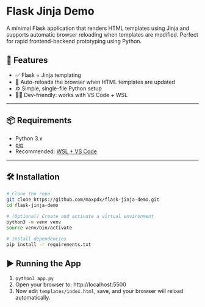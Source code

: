 # Flask Jinja Demo

A minimal Flask application that renders HTML templates using Jinja and supports automatic browser reloading when templates are modified. Perfect for rapid frontend-backend prototyping using Python.

## 🚀 Features

- ✅ Flask + Jinja templating
- 🔄 Auto-reloads the browser when HTML templates are updated
- ⚙️ Simple, single-file Python setup
- 👨‍💻 Dev-friendly: works with VS Code + WSL

---

## 📦 Requirements

- Python 3.x
- [pip](https://pip.pypa.io/)
- Recommended: [WSL + VS Code](https://code.visualstudio.com/docs/remote/wsl)

---

## 🛠 Installation

```bash
# Clone the repo
git clone https://github.com/maxpdx/flask-jinja-demo.git
cd flask-jinja-demo

# (Optional) Create and activate a virtual environment
python3 -m venv venv
source venv/bin/activate

# Install dependencies
pip install -r requirements.txt
```

## ▶️ Running the App

1. `python3 app.py`
1. Open your browser to: http://localhost:5500
1. Now edit `templates/index.html`, save, and your browser will reload automatically.
